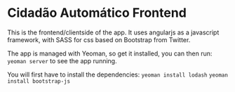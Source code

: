 Cidadão Automático Frontend
===========================

This is the frontend/clientside of the app. It uses angularjs as a javascript framework, with SASS for css based on Bootstrap from Twitter.

The app is managed with Yeoman, so get it installed, you can then run:
 `yeoman server`
to see the app running.

You will first have to install the dependencies:
 `yeoman install lodash`
 `yeoman install bootstrap-js`

